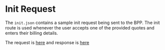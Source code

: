 # Init Request

The `init.json` contains a sample init request being sent to the BPP. The init route is used whenever the user accepts one of the provided quotes and enters their billing details.

The request is [here](./init.json) and response is [here](./response.json)